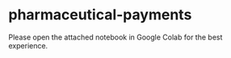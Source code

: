 # pharmaceutical-payments

Please open the attached notebook in Google Colab for the best experience.
